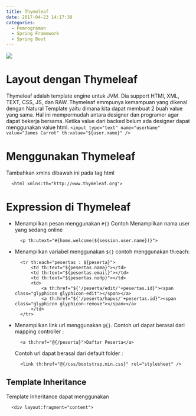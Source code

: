 ```yaml
---
title: Thymeleaf
date: 2017-04-23 14:17:38
categories:
  - Pemrograman
  - Spring Framework
  - Spring Boot
---
```

![](/images/springboot.png)
# Layout dengan Thymeleaf
  Thymeleaf adalah template engine untuk JVM. Dia support HTMl, XML, TEXT, CSS, JS, dan RAW. Thymeleaf emmpunya kemampuan yang dikenal dengan Natural Template yaitu dimana kita dapat membuat 2 buah value yang sama. Hal ini mempermudah antara designer dan programer agar dapat bekerja bersama. Ketika value dari backed belum ada designer dapat menggunakan value html.
    ```
      <input type="text" name="userName" value="James Carrot" th:value="${user.name}" />
    ```

# Menggunakan Thymeleaf
  Tambahkan xmlns dibawah ini pada tag html
  ```
    <html xmlns:th="http://www.thymeleaf.org">
  ```
# Expression di Thymeleaf
  - Menampilkan pesan menggunakan `#{}`
    Contoh Menampilkan nama user yang sedang online
    ```
      <p th:utext="#{home.welcome(${session.user.name})}">
    ```
  - Menampilkan variabel menggunakan `${}`
    contoh menggunakan th:each:
    ```
      <tr th:each="pesertas : ${peserta}">
          <td th:text="${pesertas.nama}"></td>
          <td th:text="${pesertas.email}"></td>
          <td th:text="${pesertas.noHp}"></td>
          <td>
              <a th:href="${'/peserta/edit/'+pesertas.id}"><span class="glyphicon glyphicon-edit"></span></a>
              <a th:href="${'/peserta/hapus/'+pesertas.id}"><span class="glyphicon glyphicon-remove"></span></a>
          </td>
      </tr>
    ```
  - Menampilkan link url menggunakan `@{}`.
    Contoh url dapat berasal dari mapping controller :
    ```
      <a th:href="@{/peserta}">Daftar Peserta</a>
    ```
    Contoh url dapat berasal dari default folder :
    ```
      <link th:href="@{/css/bootstrap.min.css}" rel="stylesheet" />
    ```

## Template Inheritance ##
  Template Inheritance dapat menggunakan
  ```
    <div layout:fragment="content">
  ```
